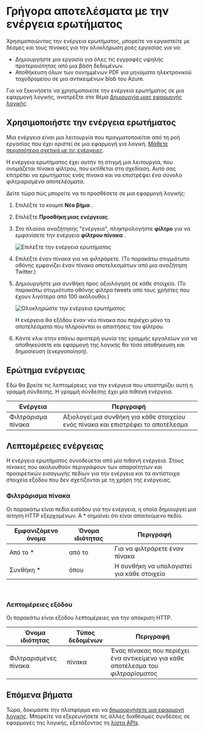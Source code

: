 <properties
    pageTitle="Προσθέστε την ενέργεια ερωτήματος σε εφαρμογές της λογικής | Microsoft Azure"
    description="Επισκόπηση της ερωτήματος ενέργειας για την εκτέλεση ενεργειών όπως το φίλτρο πίνακα."
    services=""
    documentationCenter=""
    authors="jeffhollan"
    manager="erikre"
    editor=""
    tags="connectors"/>

<tags
   ms.service="logic-apps"
   ms.devlang="na"
   ms.topic="article"
   ms.tgt_pltfrm="na"
   ms.workload="na"
   ms.date="07/20/2016"
   ms.author="jehollan"/>

# <a name="get-started-with-the-query-action"></a>Γρήγορα αποτελέσματα με την ενέργεια ερωτήματος

Χρησιμοποιώντας την ενέργεια ερωτήματος, μπορείτε να εργαστείτε με δέσμες και τους πίνακες για την ολοκλήρωση ροές εργασίας για να:

- Δημιουργήστε μια εργασία για όλες τις εγγραφές υψηλής προτεραιότητας από μια βάση δεδομένων.
- Αποθήκευση όλων των συνημμένων PDF για μηνύματα ηλεκτρονικού ταχυδρομείου σε μια αντικειμένων blob του Azure.

Για να ξεκινήσετε να χρησιμοποιείτε την ενέργεια ερωτήματος σε μια εφαρμογή λογικής, ανατρέξτε στο θέμα [Δημιουργία μιας εφαρμογής λογικής](../app-service-logic/app-service-logic-create-a-logic-app.md).

## <a name="use-the-query-action"></a>Χρησιμοποιήστε την ενέργεια ερωτήματος

Μια ενέργεια είναι μια λειτουργία που πραγματοποιείται από τη ροή εργασίας που έχει οριστεί σε μια εφαρμογή για λογική. [Μάθετε περισσότερα σχετικά με τις ενέργειες](connectors-overview.md).  

Η ενέργεια ερωτήματος έχει αυτήν τη στιγμή μια λειτουργία, που ονομάζεται πίνακα φίλτρου, που εκτίθεται στη σχεδίαση. Αυτό σας επιτρέπει να ερωτήματος ενός πίνακα και να επιστρέψει ένα σύνολο φιλτραρισμένα αποτελέσματα.

Δείτε τώρα πώς μπορείτε να το προσθέσετε σε μια εφαρμογή λογικής:

1. Επιλέξτε το κουμπί **Νέο βήμα** .
2. Επιλέξτε **Προσθήκη μιας ενέργειας**.
3. Στο πλαίσιο αναζήτησης "ενέργεια", πληκτρολογήστε **φίλτρο** για να εμφανίσετε την ενέργεια **φίλτρου πίνακα** .

    ![Επιλέξτε την ενέργεια ερωτήματος](./media/connectors-native-query/using-action-1.png)

4. Επιλέξτε έναν πίνακα για να φιλτράρετε. (Το παρακάτω στιγμιότυπο οθόνης εμφανίζει έναν πίνακα αποτελεσμάτων από μια αναζήτηση Twitter.)
5. Δημιουργήστε μια συνθήκη προς αξιολόγηση σε κάθε στοιχείο. (Το παρακάτω στιγμιότυπο οθόνης φίλτρα tweets από τους χρήστες που έχουν λιγότερα από 100 ακόλουθοι.)

    ![Ολοκληρώστε την ενέργεια ερωτήματος](./media/connectors-native-query/using-action-2.png)

    Η ενέργεια θα εξόδου έναν νέο πίνακα που περιέχει μόνο τα αποτελέσματα που πληρούνται οι απαιτήσεις του φίλτρου.
6. Κάντε κλικ στην επάνω αριστερή γωνία της γραμμής εργαλείων για να αποθηκεύσετε και εφαρμογή της λογικής θα τόσο αποθήκευση και δημοσίευση (ενεργοποίηση).

## <a name="query-action"></a>Ερώτημα ενέργειας

Εδώ θα βρείτε τις λεπτομέρειες για την ενέργεια που υποστηρίζει αυτή η γραμμή σύνδεσης. Η γραμμή σύνδεσης έχει μία πιθανή ενέργεια.

|Ενέργεια|Περιγραφή|
|---|---|
|Φιλτράρισμα πίνακα|Αξιολογεί μια συνθήκη για κάθε στοιχείου ενός πίνακα και επιστρέφει το αποτέλεσμα|

## <a name="action-details"></a>Λεπτομέρειες ενέργειας

Η ενέργεια ερωτήματος συνοδεύεται από μία πιθανή ενέργεια. Στους πίνακες που ακολουθούν περιγράφουν των απαραίτητων και προαιρετικών εισαγωγής πεδίων για την ενέργεια και τα αντίστοιχα στοιχεία εξόδου που δεν σχετίζονται με τη χρήση της ενέργειας.

### <a name="filter-array"></a>Φιλτράρισμα πίνακα
Οι παρακάτω είναι πεδία εισόδου για την ενέργεια, η οποία δημιουργεί μια αίτηση HTTP εξερχομένων.
A * σημαίνει ότι είναι απαιτούμενο πεδίο.

|Εμφανιζόμενο όνομα|Όνομα ιδιότητας|Περιγραφή|
|---|---|---|
|Από το *|από το|Για να φιλτράρετε έναν πίνακα|
|Συνθήκη *|όπου|Η συνθήκη να υπολογιστεί για κάθε στοιχείο|
<br>

### <a name="output-details"></a>Λεπτομέρειες εξόδου

Οι παρακάτω είναι εξόδου λεπτομέρειες για την απόκριση HTTP.

|Όνομα ιδιότητας|Τύπος δεδομένων|Περιγραφή|
|---|---|---|
|Φιλτραρισμένες πίνακα|πίνακα|Ένας πίνακας που περιέχει ένα αντικείμενο για κάθε αποτέλεσμα του φιλτραρίσματος|

## <a name="next-steps"></a>Επόμενα βήματα

Τώρα, δοκιμάστε την πλατφόρμα και να [δημιουργήσετε μια εφαρμογή λογικής](../app-service-logic/app-service-logic-create-a-logic-app.md). Μπορείτε να εξερευνήσετε τις άλλες διαθέσιμες συνδέσεις σε εφαρμογές της λογικής, εξετάζοντας τη [λίστα APIs](apis-list.md).
